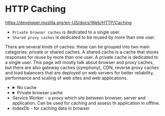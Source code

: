 # HTTP Caching

https://developer.mozilla.org/en-US/docs/Web/HTTP/Caching 

- `Private browser caches` is dedicated to a single user.
- `Shared proxy caches` is dedicated to be reused by more than one user.

There are several kinds of caches: these can be grouped into two main categories: private or shared caches. A shared cache is a cache that stores responses for reuse by more than one user. A private cache is dedicated to a single user. This page will mostly talk about browser and proxy caches, but there are also gateway caches (symphony), CDN, reverse proxy caches and load balancers that are deployed on web servers for better reliability, performance and scaling of web sites and web applications.

- <details>
    <summary>No cache</summary>
    <img src="images/nocache.PNG" alt="All identical requests are going through to the server">
   </details>
- <details>
    <summary>Private browser cache</summary>
    <img src="images/browserCache.PNG" alt="All identical requests are going through to the server">
   </details>
- Service Worker - a proxy which sits between browser, server and application. Can be used for caching and assess th application in offline.
- IndexDb - for caching data in browser
